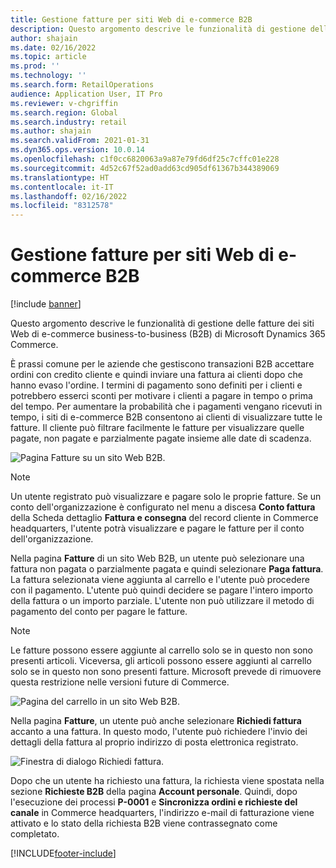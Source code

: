 ```yaml
---
title: Gestione fatture per siti Web di e-commerce B2B
description: Questo argomento descrive le funzionalità di gestione delle fatture dei siti Web di e-commerce business-to-business (B2B) di Microsoft Dynamics 365 Commerce.
author: shajain
ms.date: 02/16/2022
ms.topic: article
ms.prod: ''
ms.technology: ''
ms.search.form: RetailOperations
audience: Application User, IT Pro
ms.reviewer: v-chgriffin
ms.search.region: Global
ms.search.industry: retail
ms.author: shajain
ms.search.validFrom: 2021-01-31
ms.dyn365.ops.version: 10.0.14
ms.openlocfilehash: c1f0cc6820063a9a87e79fd6df25c7cffc01e228
ms.sourcegitcommit: 4d52c67f52ad0add63cd905df61367b344389069
ms.translationtype: HT
ms.contentlocale: it-IT
ms.lasthandoff: 02/16/2022
ms.locfileid: "8312578"
---
```

# <a name="invoice-management-for-b2b-e-commerce-websites"></a>Gestione fatture per siti Web di e-commerce B2B

[!include [banner](../../includes/banner.md)]

Questo argomento descrive le funzionalità di gestione delle fatture dei siti Web di e-commerce business-to-business (B2B) di Microsoft Dynamics 365 Commerce.

È prassi comune per le aziende che gestiscono transazioni B2B accettare ordini con credito cliente e quindi inviare una fattura ai clienti dopo che hanno evaso l'ordine. I termini di pagamento sono definiti per i clienti e potrebbero esserci sconti per motivare i clienti a pagare in tempo o prima del tempo. Per aumentare la probabilità che i pagamenti vengano ricevuti in tempo, i siti di e-commerce B2B consentono ai clienti di visualizzare tutte le fatture. Il cliente può filtrare facilmente le fatture per visualizzare quelle pagate, non pagate e parzialmente pagate insieme alle date di scadenza.

![Pagina Fatture su un sito Web B2B.](../media/ViewInvoices.png)

> [!NOTE]
> Un utente registrato può visualizzare e pagare solo le proprie fatture. Se un conto dell'organizzazione è configurato nel menu a discesa **Conto fattura** della Scheda dettaglio **Fattura e consegna** del record cliente in Commerce headquarters, l'utente potrà visualizzare e pagare le fatture per il conto dell'organizzazione.

Nella pagina **Fatture** di un sito Web B2B, un utente può selezionare una fattura non pagata o parzialmente pagata e quindi selezionare **Paga fattura**. La fattura selezionata viene aggiunta al carrello e l'utente può procedere con il pagamento. L'utente può quindi decidere se pagare l'intero importo della fattura o un importo parziale. L'utente non può utilizzare il metodo di pagamento del conto per pagare le fatture.

> [!NOTE]
> Le fatture possono essere aggiunte al carrello solo se in questo non sono presenti articoli. Viceversa, gli articoli possono essere aggiunti al carrello solo se in questo non sono presenti fatture. Microsoft prevede di rimuovere questa restrizione nelle versioni future di Commerce.

![Pagina del carrello in un sito Web B2B.](../media/PayInvoice.png)

Nella pagina **Fatture**, un utente può anche selezionare **Richiedi fattura** accanto a una fattura. In questo modo, l'utente può richiedere l'invio dei dettagli della fattura al proprio indirizzo di posta elettronica registrato.

![Finestra di dialogo Richiedi fattura.](../media/RequestInvoice2.png)

Dopo che un utente ha richiesto una fattura, la richiesta viene spostata nella sezione **Richieste B2B** della pagina **Account personale**. Quindi, dopo l'esecuzione dei processi **P-0001** e **Sincronizza ordini e richieste del canale** in Commerce headquarters, l'indirizzo e-mail di fatturazione viene attivato e lo stato della richiesta B2B viene contrassegnato come completato.

[!INCLUDE[footer-include](../../includes/footer-banner.md)]
